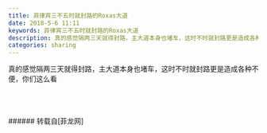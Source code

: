 ```yaml
---
title: 菲律宾三不五时就封路的Roxas大道
date: 2018-5-6 11:11
keywords: 菲律宾三不五时就封路的Roxas大道
description: 真的感觉隔两三天就得封路，主大道本身也堵车，这时不时就封路更是造成各种不便，你们这么看
categories: sharing
---
```

<td class="t_f" id="postmessage_1310550">

真的感觉隔两三天就得封路，主大道本身也堵车，这时不时就封路更是造成各种不便，你们这么看<br/>
<img alt="" border="0" class="zoom" data-cf-modified-4f7ea5883982f71167d08e15-="" file="http://www.flw.ph/data/appbyme/upload/image/201805/06/1IJyYqckWfCS.jpg" id="aimg_zJJh3" lazyloadthumb="1" onclick="" onmouseover="" src="http://www.flw.ph/data/appbyme/upload/image/201805/06/1IJyYqckWfCS.jpg"/><br/>
<br/>
<img alt="" border="0" class="zoom" data-cf-modified-4f7ea5883982f71167d08e15-="" file="http://www.flw.ph/data/appbyme/upload/image/201805/06/WipgRJPJrio6.jpg" id="aimg_JooVr" lazyloadthumb="1" onclick="" onmouseover="" src="http://www.flw.ph/data/appbyme/upload/image/201805/06/WipgRJPJrio6.jpg"/><br/>
<br/>
<img alt="" border="0" class="zoom" data-cf-modified-4f7ea5883982f71167d08e15-="" file="http://www.flw.ph/data/appbyme/upload/image/201805/06/Mj8OFivvaQVC.jpg" id="aimg_A9ELW" lazyloadthumb="1" onclick="" onmouseover="" src="http://www.flw.ph/data/appbyme/upload/image/201805/06/Mj8OFivvaQVC.jpg"/><br/>
<br/>
</td>
###### 转载自[菲龙网]